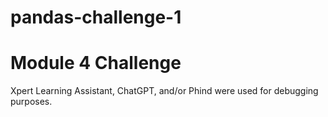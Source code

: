 # pandas-challenge-1
# Module 4 Challenge
Xpert Learning Assistant, ChatGPT, and/or Phind were used for debugging purposes.
